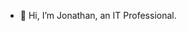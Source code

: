 - 👋 Hi, I’m Jonathan, an IT Professional.

<!---
JonathanIT96/JonathanIT96 is a ✨ special ✨ repository because its `README.md` (this file) appears on your GitHub profile.
You can click the Preview link to take a look at your changes.
--->
